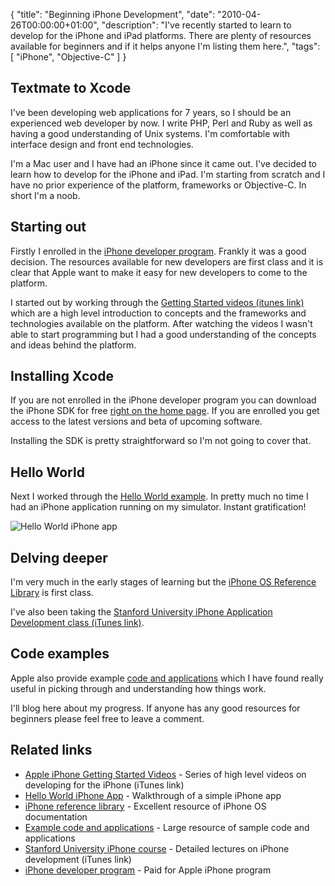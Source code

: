 {
  "title": "Beginning iPhone Development",
  "date": "2010-04-26T00:00:00+01:00",
  "description": "I've recently started to learn to develop for the iPhone and iPad platforms. There are plenty of resources available for beginners and if it helps anyone I'm listing them here.",
  "tags": [
    "iPhone",
    "Objective-C"
  ]
}

## Textmate to Xcode

I've been developing web applications for 7 years, so I should be an experienced web developer by now. I write PHP, Perl and Ruby as well as having a good understanding of Unix systems. I'm comfortable with interface design and front end technologies. 

I'm a Mac user and I have had an iPhone since it came out. I've decided to learn how to develop for the iPhone and iPad. I'm starting from scratch and I have no prior experience of the platform, frameworks or Objective-C. In short I'm a noob. 

## Starting out

Firstly I enrolled in the [iPhone developer program][6]. Frankly it was a good decision. The resources available for new developers are first class and it is clear that Apple want to make it easy for new developers to come to the platform. 

I started out by working through the [Getting Started videos (itunes link)][1] which are a high level introduction to concepts and the frameworks and technologies available on the platform. After watching the videos I wasn't able to start programming but I had a good understanding of the concepts and ideas behind the platform. 

## Installing Xcode

If you are not enrolled in the iPhone developer program you can download the iPhone SDK for free <a href="http://developer.apple.com/iphone/index.action">right on the home page</a>. If you are enrolled you get access to the latest versions and beta of upcoming software.

Installing the SDK is pretty straightforward so I'm not going to cover that. 

## Hello World

Next I worked through the [Hello World example][2]. In pretty much no time I had an iPhone application running on my simulator. Instant gratification!

![Hello World iPhone app][7] 

## Delving deeper

I'm very much in the early stages of learning but the [iPhone OS Reference Library][3] is first class. 

I've also been taking the [Stanford University iPhone Application Development class (iTunes link)][5].

## Code examples

Apple also provide example [code and applications][4] which I have found really useful in picking through and understanding how things work. 

I'll blog here about my progress. If anyone has any good resources for beginners please feel free to leave a comment.

## Related links

* [Apple iPhone Getting Started Videos][1] - Series of high level videos on developing for the iPhone (iTunes link)
* [Hello World iPhone App][2] - Walkthrough of a simple iPhone app
* [iPhone reference library][3] - Excellent resource of iPhone OS documentation
* [Example code and applications][4] - Large resource of sample code and applications
* [Stanford University iPhone course][5] - Detailed lectures on iPhone development (iTunes link)
* [iPhone developer program][6] - Paid for Apple iPhone program

[1]: https://deimos.apple.com/WebObjects/Core.woa/BrowsePrivately/adc.apple.com.1479953497.01479953503.1521820368?i=1458839104
[2]: http://developer.apple.com/iphone/library/documentation/Xcode/Conceptual/iphone_development/100-iPhone_Development_Quick_Start/iphone_development_quick_start.html#//apple_ref/doc/uid/TP40007959-CH3-SW9
[3]: http://developer.apple.com/iphone/library/navigation/index.html
[4]: http://developer.apple.com/iphone/library/navigation/index.html?section=Resource+Types&topic=Sample+C#section=Resource%20Types&topic=Sample%20Code
[5]: http://deimos3.apple.com/WebObjects/Core.woa/Browse/itunes.stanford.edu.3124430053.03124430055.3145764870?i=1399672464
[6]: http://developer.apple.com/iphone/program/
[7]: /images/articles/hello_world_iphone.png
